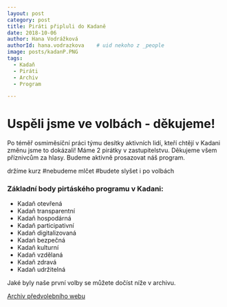 ```yaml
---
layout: post
category: post
title: Piráti připluli do Kadaně
date: 2018-10-06
author: Hana Vodrážková
authorId: hana.vodrazkova    # uid nekoho z _people
image: posts/kadanP.PNG
tags:
  - Kadaň
  - Piráti
  - Archiv
  - Program

---
```



Uspěli jsme ve volbách - děkujeme!
===

Po téměř osmiměsíční práci týmu desítky aktivních lidí, kteří chtějí v Kadani změnu jsme to dokázali! Máme 2 pirátky v zastupitelstvu.
Děkujeme všem příznivcům za hlasy. Budeme aktivně prosazovat náš program. 

držíme kurz #nebudeme mlčet #budete slyšet i po volbách 

### Základní body pirtáského programu v Kadani: 

* Kadaň otevřená 
* Kadaň transparentní 
* Kadaň hospodárná 
* Kadaň participativní
* Kadaň digitalizovaná
* Kadań bezpečná 
* Kadaň kulturní
* Kadaň vzdělaná
* Kadaň zdravá
* Kadaň udržitelná

Jaké byly naše první volby se můžete dočíst níže v archivu.

[Archiv předvolebního webu](http://www.piratikadan.cz/index.html#kalendar)

